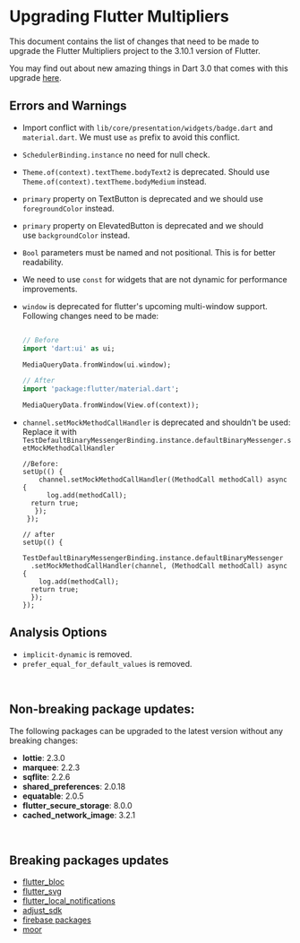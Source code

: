# Upgrading Flutter Multipliers

This document contains the list of changes that need to be made to upgrade the Flutter Multipliers project to the 3.10.1 version of Flutter.

You may find out about new amazing things in Dart 3.0 that comes with this upgrade [here](dart_3_things.md).

## Errors and Warnings

- Import conflict with `lib/core/presentation/widgets/badge.dart` and `material.dart`. We must use `as` prefix to avoid this conflict.
- `SchedulerBinding.instance` no need for null check.
- `Theme.of(context).textTheme.bodyText2` is deprecated. Should use `Theme.of(context).textTheme.bodyMedium` instead.
- `primary` property on TextButton is deprecated and we should use `foregroundColor` instead.
- `primary` property on ElevatedButton is deprecated and we should use `backgroundColor` instead.
- `Bool` parameters must be named and not positional. This is for better readability.
-  We need to use `const` for widgets that are not dynamic for performance improvements.
- `window` is deprecated for flutter's upcoming multi-window support. Following changes need to be made: 

    ```dart

    // Before
    import 'dart:ui' as ui;

    MediaQueryData.fromWindow(ui.window);

    // After
    import 'package:flutter/material.dart';

    MediaQueryData.fromWindow(View.of(context));

    ```
- `channel.setMockMethodCallHandler` is deprecated and shouldn't be used: Replace it with `TestDefaultBinaryMessengerBinding.instance.defaultBinaryMessenger.setMockMethodCallHandler`

    ```
    //Before:
    setUp(() {
        channel.setMockMethodCallHandler((MethodCall methodCall) async {
          log.add(methodCall);
      return true;
       });
     });

    // after
    setUp(() {
         TestDefaultBinaryMessengerBinding.instance.defaultBinaryMessenger
      .setMockMethodCallHandler(channel, (MethodCall methodCall) async {
        log.add(methodCall);
      return true;
      });
  });
    ```

## Analysis Options

- `implicit-dynamic` is removed.
- `prefer_equal_for_default_values` is removed.


<br>

## Non-breaking package updates:

The following packages can be upgraded to the latest version without any breaking changes:

- **lottie**: 2.3.0
- **marquee**: 2.2.3
- **sqflite**: 2.2.6
- **shared_preferences**: 2.0.18
- **equatable**: 2.0.5
- **flutter_secure_storage**: 8.0.0
- **cached_network_image**: 3.2.1

<br>

## Breaking packages updates

- [flutter_bloc](flutter_bloc.md)
- [flutter_svg](flutter_svg.md)
- [flutter_local_notifications](flutter_local_notifications.md)
- [adjust_sdk](adjust_sdk.md)
- [firebase packages](firebase.md)
- [moor](moor.md)


